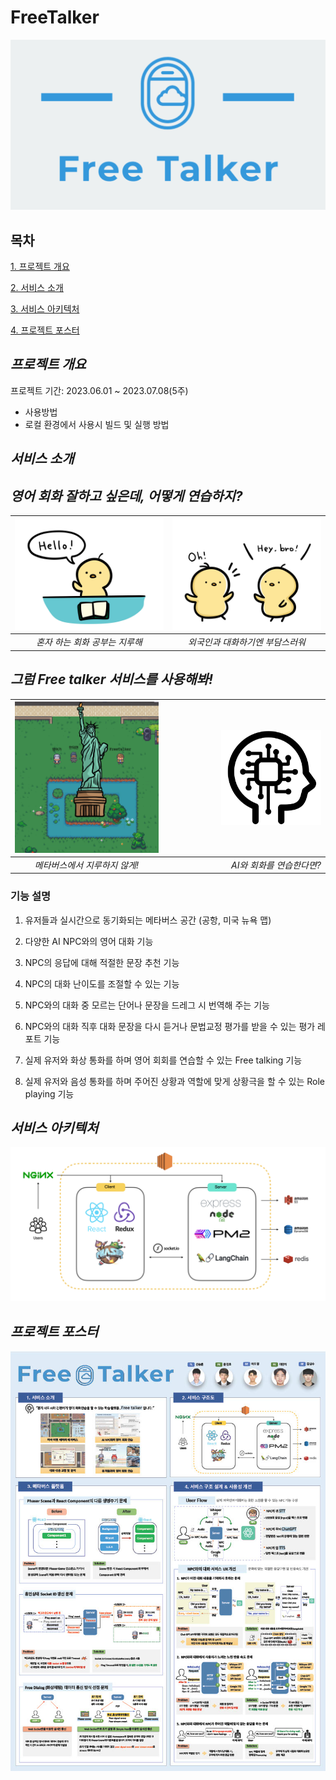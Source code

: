 # FreeTalker

[![Logo](./img/m_logo2.png)](https://freetalker.site/)

## 목차
[1. 프로젝트 개요](#프로젝트-개요)

[2. 서비스 소개](#서비스-소개)

[3. 서비스 아키텍처](#서비스-아키텍처)

[4. 프로젝트 포스터](#프로젝트-포스터)


## ***프로젝트 개요***
프로젝트 기간: 2023.06.01 ~ 2023.07.08(5주)
- 사용방법
- 로컬 환경에서 사용시 빌드 및 실행 방법

## ***서비스 소개***

## *영어 회화 잘하고 싶은데, 어떻게 연습하지?*
|![info0](./img/info_0.jpg)|![info1](./img/info_1.jpg)|
|:---:|:---:|
|*혼자 하는 회화 공부는 지루해*|*외국인과 대화하기엔 부담스러워*|


## *그럼 Free talker 서비스를 사용해봐!*
|<img src="./img/info_2.png" alt="info2" width="100%">|<img src="./img/info_3.jpg" alt="info3" width="65%">|
|:---:|---:|
|*메타버스에서 지루하지 않게!*|*AI와 회화를 연습한다면?*|
### **기능 설명**
1. 유저들과 실시간으로 동기화되는 메타버스 공간 (공항, 미국 뉴욕 맵)

2. 다양한 AI NPC와의 영어 대화 기능

3. NPC의 응답에 대해 적절한 문장 추천 기능

4. NPC의 대화 난이도를 조절할 수 있는 기능

5. NPC와의 대화 중 모르는 단어나 문장을 드레그 시 번역해 주는 기능

6. NPC와의 대화 직후 대화 문장을 다시 듣거나 문법교정 평가를 받을 수 있는 평가 레포트 기능

7. 실제 유저와 화상 통화를 하며 영어 회회를 연습할 수 있는 Free talking 기능

8. 실제 유저와 음성 통화를 하며 주어진 상황과 역할에 맞게 상황극을 할 수 있는 Role playing 기능



## ***서비스 아키텍처***
![info0](./img/architecture.png)

## ***프로젝트 포스터***
[![Logo](./img/free_talker_poster.jpg)](./poster/free_talker_poster.pdf)